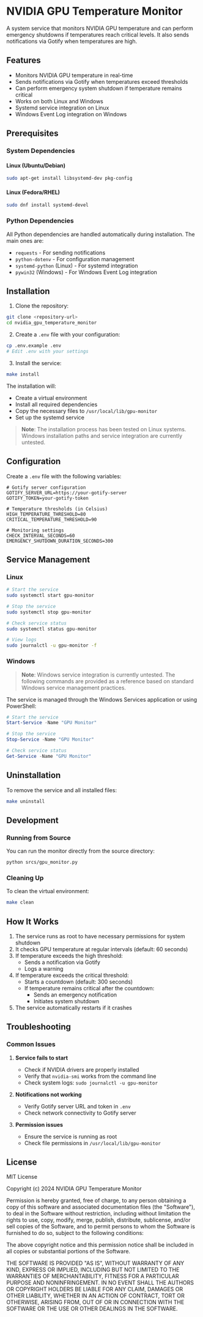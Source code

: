 # NVIDIA GPU Temperature Monitor

A system service that monitors NVIDIA GPU temperature and can perform emergency shutdowns if temperatures reach critical levels. It also sends notifications via Gotify when temperatures are high.

## Features

- Monitors NVIDIA GPU temperature in real-time
- Sends notifications via Gotify when temperatures exceed thresholds
- Can perform emergency system shutdown if temperature remains critical
- Works on both Linux and Windows
- Systemd service integration on Linux
- Windows Event Log integration on Windows

## Prerequisites

### System Dependencies

#### Linux (Ubuntu/Debian)
```bash
sudo apt-get install libsystemd-dev pkg-config
```

#### Linux (Fedora/RHEL)
```bash
sudo dnf install systemd-devel
```

### Python Dependencies
All Python dependencies are handled automatically during installation. The main ones are:
- `requests` - For sending notifications
- `python-dotenv` - For configuration management
- `systemd-python` (Linux) - For systemd integration
- `pywin32` (Windows) - For Windows Event Log integration

## Installation

1. Clone the repository:
```bash
git clone <repository-url>
cd nvidia_gpu_temperature_monitor
```

2. Create a `.env` file with your configuration:
```bash
cp .env.example .env
# Edit .env with your settings
```

3. Install the service:
```bash
make install
```

The installation will:
- Create a virtual environment
- Install all required dependencies
- Copy the necessary files to `/usr/local/lib/gpu-monitor`
- Set up the systemd service

> **Note**: The installation process has been tested on Linux systems. Windows installation paths and service integration are currently untested.

## Configuration

Create a `.env` file with the following variables:

```env
# Gotify server configuration
GOTIFY_SERVER_URL=https://your-gotify-server
GOTIFY_TOKEN=your-gotify-token

# Temperature thresholds (in Celsius)
HIGH_TEMPERATURE_THRESHOLD=80
CRITICAL_TEMPERATURE_THRESHOLD=90

# Monitoring settings
CHECK_INTERVAL_SECONDS=60
EMERGENCY_SHUTDOWN_DURATION_SECONDS=300
```

## Service Management

### Linux
```bash
# Start the service
sudo systemctl start gpu-monitor

# Stop the service
sudo systemctl stop gpu-monitor

# Check service status
sudo systemctl status gpu-monitor

# View logs
sudo journalctl -u gpu-monitor -f
```

### Windows
> **Note**: Windows service integration is currently untested. The following commands are provided as a reference based on standard Windows service management practices.

The service is managed through the Windows Services application or using PowerShell:
```powershell
# Start the service
Start-Service -Name "GPU Monitor"

# Stop the service
Stop-Service -Name "GPU Monitor"

# Check service status
Get-Service -Name "GPU Monitor"
```

## Uninstallation

To remove the service and all installed files:
```bash
make uninstall
```

## Development

### Running from Source
You can run the monitor directly from the source directory:
```bash
python srcs/gpu_monitor.py
```

### Cleaning Up
To clean the virtual environment:
```bash
make clean
```

## How It Works

1. The service runs as root to have necessary permissions for system shutdown
2. It checks GPU temperature at regular intervals (default: 60 seconds)
3. If temperature exceeds the high threshold:
   - Sends a notification via Gotify
   - Logs a warning
4. If temperature exceeds the critical threshold:
   - Starts a countdown (default: 300 seconds)
   - If temperature remains critical after the countdown:
     - Sends an emergency notification
     - Initiates system shutdown
5. The service automatically restarts if it crashes

## Troubleshooting

### Common Issues

1. **Service fails to start**
   - Check if NVIDIA drivers are properly installed
   - Verify that `nvidia-smi` works from the command line
   - Check system logs: `sudo journalctl -u gpu-monitor`

2. **Notifications not working**
   - Verify Gotify server URL and token in `.env`
   - Check network connectivity to Gotify server

3. **Permission issues**
   - Ensure the service is running as root
   - Check file permissions in `/usr/local/lib/gpu-monitor`

## License

MIT License

Copyright (c) 2024 NVIDIA GPU Temperature Monitor

Permission is hereby granted, free of charge, to any person obtaining a copy
of this software and associated documentation files (the "Software"), to deal
in the Software without restriction, including without limitation the rights
to use, copy, modify, merge, publish, distribute, sublicense, and/or sell
copies of the Software, and to permit persons to whom the Software is
furnished to do so, subject to the following conditions:

The above copyright notice and this permission notice shall be included in all
copies or substantial portions of the Software.

THE SOFTWARE IS PROVIDED "AS IS", WITHOUT WARRANTY OF ANY KIND, EXPRESS OR
IMPLIED, INCLUDING BUT NOT LIMITED TO THE WARRANTIES OF MERCHANTABILITY,
FITNESS FOR A PARTICULAR PURPOSE AND NONINFRINGEMENT. IN NO EVENT SHALL THE
AUTHORS OR COPYRIGHT HOLDERS BE LIABLE FOR ANY CLAIM, DAMAGES OR OTHER
LIABILITY, WHETHER IN AN ACTION OF CONTRACT, TORT OR OTHERWISE, ARISING FROM,
OUT OF OR IN CONNECTION WITH THE SOFTWARE OR THE USE OR OTHER DEALINGS IN THE
SOFTWARE.